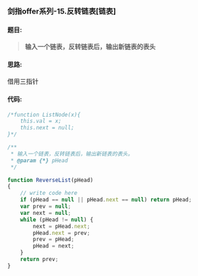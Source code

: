 ### 剑指offer系列-15.反转链表[链表]

#### 题目:
>**输入一个链表，反转链表后，输出新链表的表头**

#### 思路:
借用三指针

#### 代码:
```javascript
/*function ListNode(x){
    this.val = x;
    this.next = null;
}*/

/**
 * 输入一个链表，反转链表后，输出新链表的表头。
 * @param {*} pHead 
 */

function ReverseList(pHead)
{
    // write code here
    if (pHead == null || pHead.next == null) return pHead;
    var prev = null;
    var next = null;
    while (pHead != null) {
        next = pHead.next;
        pHead.next = prev;
        prev = pHead;
        pHead = next;
    }
    return prev;
}
```